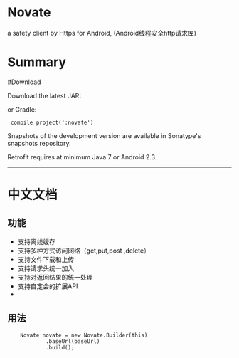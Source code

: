 # Novate
   a  safety client by Https for Android,  (Android线程安全http请求库)

# Summary



#Download

Download the latest JAR:

or Gradle:

     compile project(':novate')
  
Snapshots of the development version are available in Sonatype's snapshots repository.

Retrofit requires at minimum Java 7 or Android 2.3.


--------------------------


# 中文文档

功能
----

   - 支持离线缓存
   - 支持多种方式访问网络（get,put,post ,delete）
   - 支持文件下载和上传
   - 支持请求头统一加入
   - 支持对返回结果的统一处理
   - 支持自定会的扩展API
   - 
   
用法
----

        Novate novate = new Novate.Builder(this)
                .baseUrl(baseUrl)
                .build();
                
       
                

